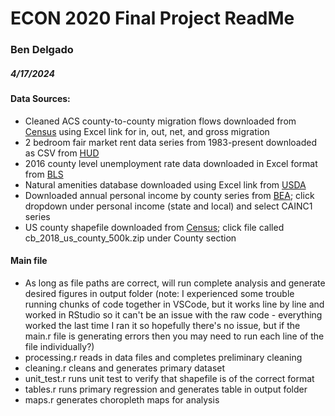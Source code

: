 # ECON 2020 Final Project ReadMe
### Ben Delgado
##### 4/17/2024
#### Data Sources:
- Cleaned ACS county-to-county migration flows downloaded from [Census](https://www.census.gov/data/tables/2020/demo/geographic-mobility/county-to-county-migration-2016-2020.html) using Excel link for in, out, net, and gross migration
- 2 bedroom fair market rent data series from 1983-present downloaded as CSV from [HUD](https://www.huduser.gov/portal/datasets/fmr.html#history)
- 2016 county level unemployment rate data downloaded in Excel format from [BLS](https://www.bls.gov/lau/tables.htm#cntyaa)
- Natural amenities database downloaded using Excel link from [USDA](https://www.ers.usda.gov/data-products/natural-amenities-scale/)
- Downloaded annual personal income by county series from [BEA](https://apps.bea.gov/regional/downloadzip.cfm?_gl=1*1c6shsa*_ga*MTI3ODU2MTMwMy4xNzEzMTM5MDYw*_ga_J4698JNNFT*MTcxMzIzNzQ0NC40LjAuMTcxMzIzNzQ0NC42MC4wLjA); click dropdown under personal income (state and local) and select CAINC1 series
- US county shapefile downloaded from [Census](https://www.census.gov/geographies/mapping-files/time-series/geo/carto-boundary-file.html); click file called
cb_2018_us_county_500k.zip under County section
#### Main file
- As long as file paths are correct, will run complete analysis and generate desired figures in output folder (note: I experienced some trouble running chunks of code together in VSCode, but it works line by line and worked in RStudio so it can't be an issue with the raw code - everything worked the last time I ran it so hopefully there's no issue, but if the main.r file is generating errors then you may need to run each line of the file individually?)
- processing.r reads in data files and completes preliminary cleaning
- cleaning.r cleans and generates primary dataset
- unit_test.r runs unit test to verify that shapefile is of the correct format
- tables.r runs primary regression and generates table in output folder
- maps.r generates choropleth maps for analysis
